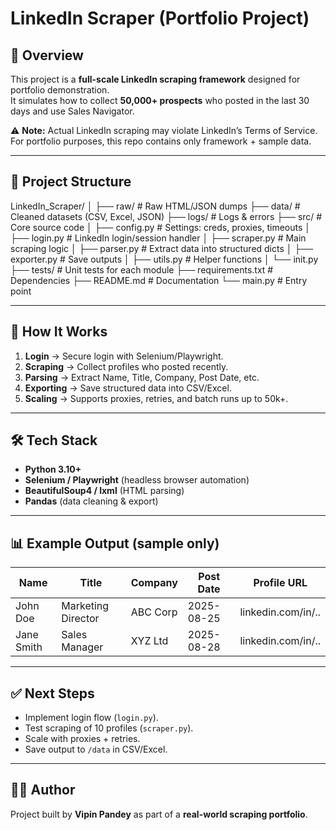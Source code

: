 # LinkedIn Scraper (Portfolio Project)

## 📌 Overview
This project is a **full-scale LinkedIn scraping framework** designed for portfolio demonstration.  
It simulates how to collect **50,000+ prospects** who posted in the last 30 days and use Sales Navigator.  

⚠️ **Note:** Actual LinkedIn scraping may violate LinkedIn’s Terms of Service.  
For portfolio purposes, this repo contains only framework + sample data.

---

## 📂 Project Structure

LinkedIn_Scraper/
│
├── raw/ # Raw HTML/JSON dumps
├── data/ # Cleaned datasets (CSV, Excel, JSON)
├── logs/ # Logs & errors
├── src/ # Core source code
│ ├── config.py # Settings: creds, proxies, timeouts
│ ├── login.py # LinkedIn login/session handler
│ ├── scraper.py # Main scraping logic
│ ├── parser.py # Extract data into structured dicts
│ ├── exporter.py # Save outputs
│ ├── utils.py # Helper functions
│ └── init.py
├── tests/ # Unit tests for each module
├── requirements.txt # Dependencies
├── README.md # Documentation
└── main.py # Entry point



---

## 🚀 How It Works
1. **Login** → Secure login with Selenium/Playwright.  
2. **Scraping** → Collect profiles who posted recently.  
3. **Parsing** → Extract Name, Title, Company, Post Date, etc.  
4. **Exporting** → Save structured data into CSV/Excel.  
5. **Scaling** → Supports proxies, retries, and batch runs up to 50k+.  

---

## 🛠️ Tech Stack
- **Python 3.10+**  
- **Selenium / Playwright** (headless browser automation)  
- **BeautifulSoup4 / lxml** (HTML parsing)  
- **Pandas** (data cleaning & export)  

---

## 📊 Example Output (sample only)
| Name          | Title                | Company       | Post Date | Profile URL        |
|---------------|----------------------|---------------|-----------|-------------------|
| John Doe      | Marketing Director   | ABC Corp      | 2025-08-25| linkedin.com/in/.. |
| Jane Smith    | Sales Manager        | XYZ Ltd       | 2025-08-28| linkedin.com/in/.. |

---

## ✅ Next Steps
- Implement login flow (`login.py`).  
- Test scraping of 10 profiles (`scraper.py`).  
- Scale with proxies + retries.  
- Save output to `/data` in CSV/Excel.  

---

## 👨‍💻 Author
Project built by **Vipin Pandey** as part of a **real-world scraping portfolio**.
